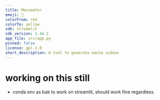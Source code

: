 ```yaml
---
title: Manimator
emoji: 🐠
colorFrom: red
colorTo: yellow
sdk: streamlit
sdk_version: 1.44.1 
app_file: src/app.py 
pinned: false
license: gpl-3.0
short_description: A tool to generate manim videos 
---
```


# working on this still

- conda env as bak to work on streamlit, should work fine regardless.
